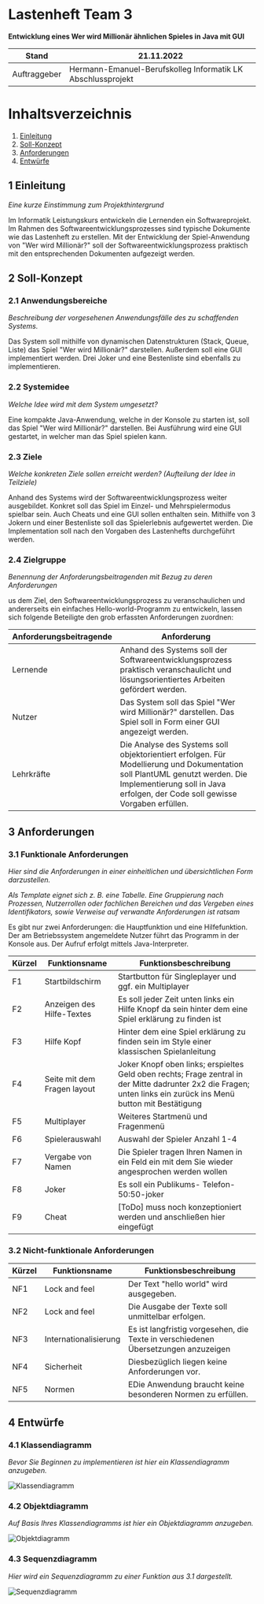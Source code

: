 # Lastenheft Team 3

**Entwicklung eines Wer wird Millionär ähnlichen Spieles in Java mit GUI**

| Stand        | 21.11.2022                                                  |
|--------------|-------------------------------------------------------------|
| Auftraggeber | Hermann-Emanuel-Berufskolleg Informatik LK Abschlussprojekt |

# Inhaltsverzeichnis
1. [Einleitung](#1-einleitung)
2. [Soll-Konzept](#2-soll-konzept)
3. [Anforderungen](#3-anforderungen)
4. [Entwürfe](#4-entwrfe)


## 1 Einleitung
*Eine kurze Einstimmung zum Projekthintergrund*

Im Informatik Leistungskurs entwickeln die Lernenden ein Softwareprojekt. Im Rahmen des Softwareentwicklungsprozesses sind typische Dokumente wie das Lastenheft zu erstellen. Mit der Entwicklung der Spiel-Anwendung von "Wer wird Millionär?" soll der
Softwareentwicklungsprozess praktisch mit den entsprechenden Dokumenten aufgezeigt werden.

## 2 Soll-Konzept

### 2.1 Anwendungsbereiche
*Beschreibung der vorgesehenen Anwendungsfälle des zu schaffenden Systems.*

Das System soll mithilfe von dynamischen Datenstrukturen (Stack, Queue, Liste) das Spiel "Wer wird Millionär?" darstellen.
Außerdem soll eine GUI implementiert werden. Drei Joker und eine Bestenliste sind ebenfalls zu implementieren.

### 2.2 Systemidee
*Welche Idee wird mit dem System umgesetzt?*

Eine kompakte Java-Anwendung, welche in der Konsole zu starten ist, soll das Spiel "Wer wird Millionär?" darstellen.
Bei Ausführung wird eine GUI gestartet, in welcher man das Spiel spielen kann.

### 2.3 Ziele
*Welche konkreten Ziele sollen erreicht werden? (Aufteilung der Idee in Teilziele)*

Anhand des Systems wird der Softwareentwicklungsprozess weiter ausgebildet. Konkret soll das Spiel im Einzel- und Mehrspielermodus
spielbar sein. Auch Cheats und eine GUI sollen enthalten sein. Mithilfe von 3 Jokern und einer Bestenliste soll
das Spielerlebnis aufgewertet werden. Die Implementation soll nach den Vorgaben des Lastenhefts durchgeführt werden.

### 2.4 Zielgruppe
*Benennung der Anforderungsbeitragenden mit Bezug zu deren Anforderungen*

us dem Ziel, den Softwareentwicklungsprozess zu veranschaulichen und andererseits ein einfaches Hello-world-Programm zu entwickeln, lassen sich folgende Beteiligte den grob erfassten Anforderungen zuordnen:

| **Anforderungsbeitragende** | **Anforderung**                                                                                                                                                                                          |
|-----------------------------|----------------------------------------------------------------------------------------------------------------------------------------------------------------------------------------------------------|
| Lernende                    | Anhand des Systems soll der Softwareentwicklungsprozess praktisch veranschaulicht und lösungsorientiertes Arbeiten gefördert werden.                                                                                                               |
| Nutzer                      | Das System soll das Spiel "Wer wird Millionär?" darstellen. Das Spiel soll in Form einer GUI angezeigt werden.                                  |
| Lehrkräfte                  | Die Analyse des Systems soll objektorientiert erfolgen. Für Modellierung und Dokumentation soll PlantUML genutzt werden. Die Implementierung soll in Java erfolgen, der Code soll gewisse Vorgaben erfüllen. |

## 3 Anforderungen

### 3.1 Funktionale Anforderungen
*Hier sind die Anforderungen in einer einheitlichen
und übersichtlichen Form darzustellen.*

*Als Template eignet sich z. B. eine Tabelle.
Eine Gruppierung nach Prozessen, Nutzerrollen
oder fachlichen Bereichen und das Vergeben
eines Identifikators, sowie Verweise auf verwandte
Anforderungen ist ratsam*

Es gibt nur zwei Anforderungen: die Hauptfunktion und eine Hilfefunktion. Der am Betriebssystem angemeldete Nutzer führt das Programm in der Konsole aus. Der Aufruf erfolgt mittels Java-Interpreter.

| Kürzel | Funktionsname               | Funktionsbeschreibung                                                                                                                                                 |
|--------|-----------------------------|-----------------------------------------------------------------------------------------------------------------------------------------------------------------------|
| F1     | Startbildschirm             | Startbutton für Singleplayer und ggf. ein Multiplayer                                                                                                                 |
| F2     | Anzeigen des Hilfe-Textes   | Es soll jeder Zeit unten links ein Hilfe Knopf da sein hinter dem eine Spiel erklärung zu finden ist                                                                  |
| F3     | Hilfe Kopf                  | Hinter dem eine Spiel erklärung zu finden sein im Style einer klassischen Spielanleitung                                                                              |
| F4     | Seite mit dem Fragen layout | Joker Knopf oben links; erspieltes Geld oben rechts; Frage zentral in der Mitte dadrunter 2x2 die Fragen; <br/>unten links ein zurück ins Menü button mit Bestätigung |
| F5     | Multiplayer                 | Weiteres Startmenü und Fragenmenü                                                                                                                                     |
| F6     | Spielerauswahl              | Auswahl der Spieler Anzahl 1-4                                                                                                                                        |
| F7     | Vergabe von Namen           | Die Spieler tragen Ihren Namen in ein Feld ein mit dem Sie wieder angesprochen werden wollen                                                                          |
| F8     | Joker                       | Es soll ein Publikums- Telefon- 50:50-joker                                                                                                                           |
| F9     | Cheat                       | [ToDo] muss noch konzeptioniert werden und anschließen hier eingefügt                                                                                                 |

### 3.2 Nicht-funktionale Anforderungen

| Kürzel | Funktionsname         | Funktionsbeschreibung                                                              |
|--------|-----------------------|------------------------------------------------------------------------------------|
| NF1    | Lock and feel         | Der Text "hello world" wird ausgegeben.                                            |
| NF2    | Lock and feel         | Die Ausgabe der Texte soll unmittelbar erfolgen.                                   |
| NF3    | Internationalisierung | Es ist langfristig vorgesehen, die Texte in verschiedenen Übersetzungen anzuzeigen |
| NF4    | Sicherheit            | Diesbezüglich liegen keine Anforderungen vor.                                      |
| NF5    | Normen                | EDie Anwendung braucht keine besonderen Normen zu erfüllen.                        |

## 4 Entwürfe

### 4.1 Klassendiagramm
*Bevor Sie Beginnen zu implementieren ist hier ein Klassendiagramm anzugeben.*

![Klassendiagramm](https://www.plantuml.com/plantuml/proxy?cache=no&src=https://raw.githubusercontent.com/HEBK-BGM/dynamische-Datenstrukturen-Team-3/master/doku/lastenheft/Diagramme/Klassendiagramm.puml)

### 4.2 Objektdiagramm
*Auf Basis Ihres Klassendiagramms ist hier ein Objektdiagramm anzugeben.*

![Objektdiagramm](https://www.plantuml.com/plantuml/proxy?cache=no&src=https://raw.githubusercontent.com/HEBK-BGM/dynamische-Datenstrukturen-Team-3/master/doku/lastenheft/Diagramme/Objektdiagramm.puml)

### 4.3 Sequenzdiagramm
*Hier wird ein Sequenzdiagramm zu einer Funktion aus 3.1 dargestellt.*

![Sequenzdiagramm](https://www.plantuml.com/plantuml/proxy?cache=no&src=https://raw.githubusercontent.com/HEBK-BGM/dynamische-Datenstrukturen-Team-3/master/doku/lastenheft/Diagramme/Sequenzdiagramm.puml)